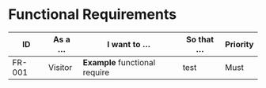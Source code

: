 # Functional Requirements

| ID | As a … | I want to …                    | So that … | Priority |
|----|--------|--------------------------------|-----------|----------|
| FR-001 | Visitor | **Example** functional require | test      | Must |
